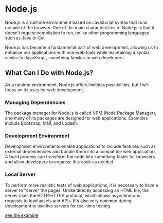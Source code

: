 # Node.js

Node.js is a runtime environment based on JavaScript syntax that runs outside of the browser. One of the main characteristics of Node.js is that it doesn't require compilation to run, unlike other programming languages such as Java or C#.

Node.js has become a fundamental part of web development, allowing us to enhance our applications with non-web tools while maintaining a syntax similar to JavaScript, something familiar to web developers.

## What Can I Do with Node.js?

As a runtime environment, Node.js offers limitless possibilities, but I will focus on its uses for web development.

### Managing Dependencies

The package manager for Node.js is called NPM (Node Package Manager), and many of its packages are designed for web applications. Examples include Bootstrap, MUI, and Lodash.

### Development Environment

Development environments enable applications to include features such as external dependencies and bundle them into a compatible web application. A build process can transform the code into something faster for browsers and allow developers to organize this code as needed.

### Local Server

To perform more realistic tests of web applications, it is necessary to have a server to "serve" the pages. Unlike directly accessing an HTML file, the server uses the HTTP/HTTPS protocol, which allows asynchronous requests to load assets and APIs. It's also very common during development to use live servers for real-time testing.

[see the example](./samples/server/)
